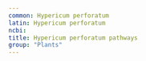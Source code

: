 ```yaml
---
common: Hypericum perforatum
latin: Hypericum perforatum
ncbi: 
title: Hypericum perforatum pathways
group: "Plants"
---
```

